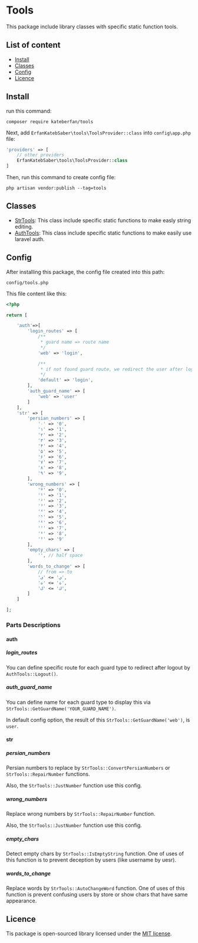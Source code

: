 
# Tools
This package include library classes with specific static function tools.
## List of content


- [Install](#install)
- [Classes](#classes)
- [Config](#config)
- [Licence](#licence)

## Install
run this command:
```shell
composer require kateberfan/tools
```
Next, add `ErfanKatebSaber\tools\ToolsProvider::class` into `config\app.php` file:
```php
'providers' => [
    // other providers
    ErfanKatebSaber\tools\ToolsProvider::class
]
```
Then, run this command to create config file:
```shell
php artisan vendor:publish --tag=tools
```
## Classes

- [StrTools][link-str]: This class include specific static functions to make easly string editing.
- [AuthTools][link-auth]: This class include specific static functions to make easily use laravel auth.

## Config
After installing this package, the config file created into this path:
```
config/tools.php
```
This file content like this:
```php
<?php

return [

    'auth'=>[
        'login_routes' => [
            /**
             * guard name => route name
             */
            'web' => 'login',

            /**
             * if not found guard route, we redirect the user after logout to this route name
             */
            'default' => 'login',
        ],
        'auth_guard_name' => [
            'web' => 'user'
        ]
    ],
    'str' => [
        'persian_numbers' => [
            '۰' => '0',
            '۱' => '1',
            '۲' => '2',
            '۳' => '3',
            '۴' => '4',
            '۵' => '5',
            '۶' => '6',
            '۷' => '7',
            '۸' => '8',
            '۹' => '9',
        ],
        'wrong_numbers' => [
            'º' => '0',
            '¹' => '1',
            '²' => '2',
            '³' => '3',
            '⁴' => '4',
            '⁵' => '5',
            '⁶' => '6',
            '⁷' => '7',
            '⁸' => '8',
            '⁹' => '9'
        ],
        'empty_chars' => [
            '‌', // half space
        ],
        'words_to_change' => [
            // from => to
            'ي' => 'ی',
            'ة' => 'ه',
            'ك' => 'ک',
        ]
    ]

];

```
### Parts Descriptions
#### auth
##### login_routes
You can define specific route for each guard type to redirect after logout by `AuthTools::Logout()`.
##### auth_guard_name
You can define name for each guard type to display this via `StrTools::GetGuardName('YOUR_GUARD_NAME')`.

In default config option, the result of this `StrTools::GetGuardName('web')`, is `user`.
#### str
##### persian_numbers
Persian numbers to replace by `StrTools::ConvertPersianNumbers` or `StrTools::RepairNumber` functions.

Also, the `StrTools::JustNumber` function use this config.
##### wrong_numbers
Replace wrong numbers by `StrTools::RepairNumber` function.

Also, the `StrTools::JustNumber` function use this config.
##### empty_chars
Detect empty chars by `StrTools::IsEmptyString` function. One of uses of this function is to prevent deception by users (like username by uesr).
##### words_to_change
Replace words by `StrTools::AutoChangeWord` function. One of uses of this function is prevent confusing users by store or show chars that have same appearance.
## Licence
Tis package is open-sourced library licensed under the [MIT license][link-mit].

[link-mit]: https://opensource.org/licenses/MIT

[link-str]: README-STR.md
[link-auth]: README-AUTH.md
